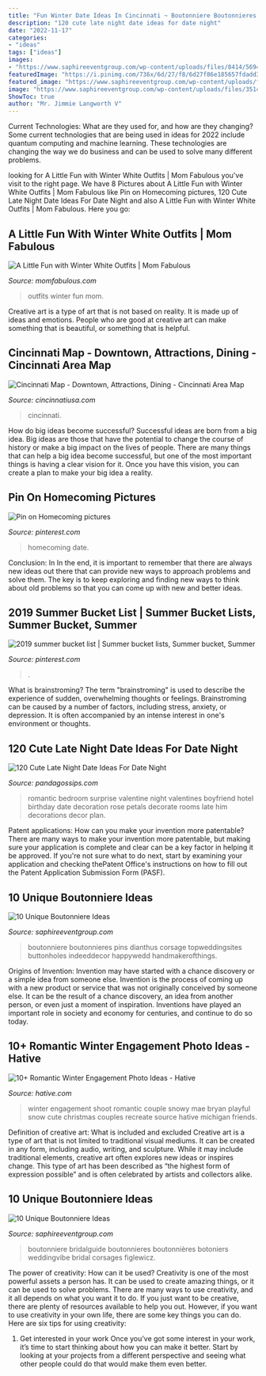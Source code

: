 ```yaml
---
title: "Fun Winter Date Ideas In Cincinnati ~ Boutonniere Boutonnieres Pins Dianthus Corsage Topweddingsites Buttonholes Indeeddecor Happywedd Handmakerofthings"
description: "120 cute late night date ideas for date night"
date: "2022-11-17"
categories:
- "ideas"
tags: ["ideas"]
images:
- "https://www.saphireeventgroup.com/wp-content/uploads/files/8414/5694/2699/unique_boutonniere_6.jpg"
featuredImage: "https://i.pinimg.com/736x/6d/27/f8/6d27f86e185657fdadd3799ccdff63a4--prom-poses-with-date-prom-pictures-with-date.jpg"
featured_image: "https://www.saphireeventgroup.com/wp-content/uploads/files/3514/5694/2696/unique_boutonniere_2.jpg"
image: "https://www.saphireeventgroup.com/wp-content/uploads/files/3514/5694/2696/unique_boutonniere_2.jpg"
ShowToc: true
author: "Mr. Jimmie Langworth V"
---
```



Current Technologies: What are they used for, and how are they changing?
Some current technologies that are being used in ideas for 2022 include quantum computing and machine learning. These technologies are changing the way we do business and can be used to solve many different problems.

	

		
looking for A Little Fun with Winter White Outfits | Mom Fabulous you've visit to the right page. We have 8 Pictures about A Little Fun with Winter White Outfits | Mom Fabulous like Pin on Homecoming pictures, 120 Cute Late Night Date Ideas For Date Night and also A Little Fun with Winter White Outfits | Mom Fabulous. Here you go:
		
    
## A Little Fun With Winter White Outfits | Mom Fabulous

<img loading=lazy src="https://www.momfabulous.com/wp-content/uploads/2017/01/White-Winter-Outfits-31.jpg" onerror="this.onerror=null;this.src='https://tse1.mm.bing.net/th?id=OIP.-YwYzJshdC4e6RXwjfNR0QHaMm&amp;pid=15.1';" alt="A Little Fun with Winter White Outfits | Mom Fabulous">

_Source: momfabulous.com_

>outfits winter fun mom. 

	

Creative art is a type of art that is not based on reality. It is made up of ideas and emotions. People who are good at creative art can make something that is beautiful, or something that is helpful.

    
## Cincinnati Map - Downtown, Attractions, Dining - Cincinnati Area Map

<img loading=lazy src="https://cincinnatiusa.com/sites/default/files/styles/grid_photo/public/cusa_map.gif?itok=NDtBnCY9" onerror="this.onerror=null;this.src='https://tse4.mm.bing.net/th?id=OIP.lIgei1uP1hz8tY4DtK9apwAAAA&amp;pid=15.1';" alt="Cincinnati Map - Downtown, Attractions, Dining - Cincinnati Area Map">

_Source: cincinnatiusa.com_

>cincinnati. 

	

How do big ideas become successful?
Successful ideas are born from a big idea. Big ideas are those that have the potential to change the course of history or make a big impact on the lives of people. There are many things that can help a big idea become successful, but one of the most important things is having a clear vision for it. Once you have this vision, you can create a plan to make your big idea a reality.

    
## Pin On Homecoming Pictures

<img loading=lazy src="https://i.pinimg.com/736x/6d/27/f8/6d27f86e185657fdadd3799ccdff63a4--prom-poses-with-date-prom-pictures-with-date.jpg" onerror="this.onerror=null;this.src='https://tse1.mm.bing.net/th?id=OIP.zzMsqcP5V0J1YUgjStLlqQHaJ3&amp;pid=15.1';" alt="Pin on Homecoming pictures">

_Source: pinterest.com_

>homecoming date. 

	

Conclusion: In
In the end, it is important to remember that there are always new ideas out there that can provide new ways to approach problems and solve them. The key is to keep exploring and finding new ways to think about old problems so that you can come up with new and better ideas.

    
## 2019 Summer Bucket List | Summer Bucket Lists, Summer Bucket, Summer

<img loading=lazy src="https://i.pinimg.com/736x/ce/3c/aa/ce3caa4ace8d65250c1c07aae6da9a74.jpg" onerror="this.onerror=null;this.src='https://tse4.mm.bing.net/th?id=OIP.NwcCTlKwo02kpdsBsV1cHQHaJ3&amp;pid=15.1';" alt="2019 summer bucket list | Summer bucket lists, Summer bucket, Summer">

_Source: pinterest.com_

>. 

	

What is brainstroming?
The term "brainstroming" is used to describe the experience of sudden, overwhelming thoughts or feelings. Brainstroming can be caused by a number of factors, including stress, anxiety, or depression. It is often accompanied by an intense interest in one's environment or thoughts.

    
## 120 Cute Late Night Date Ideas For Date Night

<img loading=lazy src="https://s3-us-west-2.amazonaws.com/cdn.panda-gossips.com/production/imgs/images/000/000/643/original.jpg?1505421249" onerror="this.onerror=null;this.src='https://tse1.mm.bing.net/th?id=OIP.OiRQZR5VTDgf0_inSWiclgHaJ3&amp;pid=15.1';" alt="120 Cute Late Night Date Ideas For Date Night">

_Source: pandagossips.com_

>romantic bedroom surprise valentine night valentines boyfriend hotel birthday date decoration rose petals decorate rooms late him decorations decor plan. 

	

Patent applications: How can you make your invention more patentable?
There are many ways to make your invention more patentable, but making sure your application is complete and clear can be a key factor in helping it be approved. If you're not sure what to do next, start by examining your application and checking thePatent Office's instructions on how to fill out the Patent Application Submission Form (PASF).

    
## 10 Unique Boutonniere Ideas

<img loading=lazy src="https://www.saphireeventgroup.com/wp-content/uploads/files/3514/5694/2696/unique_boutonniere_2.jpg" onerror="this.onerror=null;this.src='https://tse4.mm.bing.net/th?id=OIP.eG_JgGc5Wp7sh9P6XiKuPgAAAA&amp;pid=15.1';" alt="10 Unique Boutonniere Ideas">

_Source: saphireeventgroup.com_

>boutonniere boutonnieres pins dianthus corsage topweddingsites buttonholes indeeddecor happywedd handmakerofthings. 

	

Origins of Invention: Invention may have started with a chance discovery or a simple idea from someone else.
Invention is the process of coming up with a new product or service that was not originally conceived by someone else. It can be the result of a chance discovery, an idea from another person, or even just a moment of inspiration. Inventions have played an important role in society and economy for centuries, and continue to do so today.

    
## 10+ Romantic Winter Engagement Photo Ideas - Hative

<img loading=lazy src="https://hative.com/wp-content/uploads/2014/11/winter-engagement-photo-ideas/15-winter-engagement-photo-ideas.jpg" onerror="this.onerror=null;this.src='https://tse2.mm.bing.net/th?id=OIP.TZWimXESK8WYz4nBQJbutAHaLH&amp;pid=15.1';" alt="10+ Romantic Winter Engagement Photo Ideas - Hative">

_Source: hative.com_

>winter engagement shoot romantic couple snowy mae bryan playful snow cute christmas couples recreate source hative michigan friends. 

	

Definition of creative art: What is included and excluded
Creative art is a type of art that is not limited to traditional visual mediums. It can be created in any form, including audio, writing, and sculpture. While it may include traditional elements, creative art often explores new ideas or inspires change. This type of art has been described as “the highest form of expression possible” and is often celebrated by artists and collectors alike.

    
## 10 Unique Boutonniere Ideas

<img loading=lazy src="https://www.saphireeventgroup.com/wp-content/uploads/files/8414/5694/2699/unique_boutonniere_6.jpg" onerror="this.onerror=null;this.src='https://tse1.mm.bing.net/th?id=OIP.F8xt2Ds5SLMLM8OyPekDFgAAAA&amp;pid=15.1';" alt="10 Unique Boutonniere Ideas">

_Source: saphireeventgroup.com_

>boutonniere bridalguide boutonnieres boutonnières botoniers weddingvibe bridal corsages figlewicz. 

	

The power of creativity: How can it be used?
Creativity is one of the most powerful assets a person has. It can be used to create amazing things, or it can be used to solve problems. There are many ways to use creativity, and it all depends on what you want it to do. If you just want to be creative, there are plenty of resources available to help you out. However, if you want to use creativity in your own life, there are some key things you can do. Here are six tips for using creativity: 
1. Get interested in your work
Once you’ve got some interest in your work, it’s time to start thinking about how you can make it better. Start by looking at your projects from a different perspective and seeing what other people could do that would make them even better.

